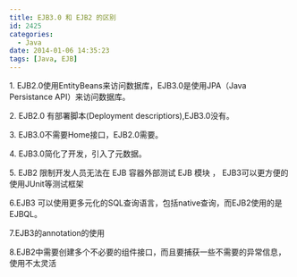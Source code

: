 ```yaml
---
title: EJB3.0 和 EJB2 的区别
id: 2425
categories:
  - Java
date: 2014-01-06 14:35:23
tags: [Java, EJB]
---
```


1\. EJB2.0使用EntityBeans来访问数据库，EJB3.0是使用JPA（Java Persistance API）来访问数据库。

2\. EJB2.0 有部署脚本(Deployment descriptiors),EJB3.0没有。

3\. EJB3.0不需要Home接口，EJB2.0需要。

4\. EJB3.0简化了开发，引入了元数据。

5\. EJB2 限制开发人员无法在 EJB 容器外部测试 EJB 模块 ， EJB3可以更方便的使用JUnit等测试框架

6.EJB3 可以使用更多元化的SQL查询语言，包括native查询，而EJB2使用的是EJBQL。

7.EJB3的annotation的使用

8.EJB2中需要创建多个不必要的组件接口，而且要捕获一些不需要的异常信息，使用不太灵活